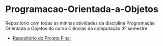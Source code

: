 # Programacao-Orientada-a-Objetos

Repositório com todas as minhas atividades da disciplina Programação Orientada a Objetos do curso Ciências da computação 3º semestre

- [Repositório do Projeto Final](https://github.com/renercrisostomo/Projeto_POO)
